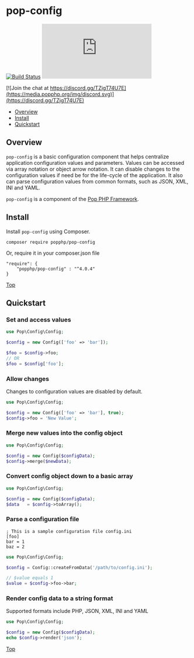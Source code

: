 pop-config
==========

[![Build Status](https://github.com/popphp/pop-config/workflows/phpunit/badge.svg)](https://github.com/popphp/pop-config/actions)
[![Coverage Status](http://cc.popphp.org/coverage.php?comp=pop-config)](http://cc.popphp.org/pop-config/)

[![Join the chat at https://discord.gg/TZjgT74U7E](https://media.popphp.org/img/discord.svg)](https://discord.gg/TZjgT74U7E)

* [Overview](#overview)
* [Install](#install)
* [Quickstart](#quickstart)

Overview
--------
`pop-config` is a basic configuration component that helps centralize application
configuration values and parameters. Values can be accessed via array notation or
object arrow notation. It can disable changes to the configuration values if need
be for the life-cycle of the application. It also can parse configuration values
from common formats, such as JSON, XML, INI and YAML.

`pop-config` is a component of the [Pop PHP Framework](https://www.popphp.org/).

Install
-------

Install `pop-config` using Composer.

    composer require popphp/pop-config
    
Or, require it in your composer.json file

    "require": {
        "popphp/pop-config" : "^4.0.4"
    }

[Top](#pop-config)

Quickstart
----------

### Set and access values

```php
use Pop\Config\Config;

$config = new Config(['foo' => 'bar']);

$foo = $config->foo;
// OR
$foo = $config['foo'];
```

### Allow changes

Changes to configuration values are disabled by default.

```php
use Pop\Config\Config;

$config = new Config(['foo' => 'bar'], true);
$config->foo = 'New Value';
```

### Merge new values into the config object

```php
use Pop\Config\Config;

$config = new Config($configData);
$config->merge($newData);
```

### Convert config object down to a basic array

```php
use Pop\Config\Config;

$config = new Config($configData);
$data   = $config->toArray();
```

### Parse a configuration file

    ; This is a sample configuration file config.ini
    [foo]
    bar = 1
    baz = 2

```php
use Pop\Config\Config;

$config = Config::createFromData('/path/to/config.ini');

// $value equals 1
$value = $config->foo->bar;
```

### Render config data to a string format

Supported formats include PHP, JSON, XML, INI and YAML

```php
use Pop\Config\Config;

$config = new Config($configData);
echo $config->render('json');
```

[Top](#pop-config)

